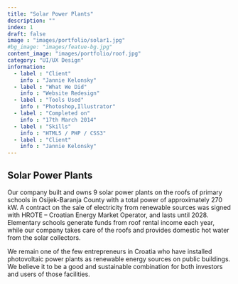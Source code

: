 ```yaml
---
title: "Solar Power Plants"
description: ""
index: 1
draft: false
image : "images/portfolio/solar1.jpg"
#bg_image: "images/featue-bg.jpg"
content_image: "images/portfolio/roof.jpg"
category: "UI/UX Design"
information:
  - label : "Client"
    info : "Jannie Kelonsky"
  - label : "What We Did"
    info : "Website Redesign"
  - label : "Tools Used"
    info : "Photoshop,Illustrator"
  - label : "Completed on"
    info : "17th March 2014"
  - label : "Skills"
    info : "HTML5 / PHP / CSS3"
  - label : "Client"
    info : "Jannie Kelonsky"
---
```


## Solar Power Plants

Our company built and owns 9 solar power plants on the roofs of primary schools in Osijek-Baranja
County with a total power of approximately 270 kW. A contract on the sale of electricity from
renewable sources was signed with HROTE – Croatian Energy Market Operator, and lasts until
2028. Elementary schools generate funds from roof rental income each year, while our company
takes care of the roofs and provides domestic hot water from the solar collectors.

We remain one of the few entrepreneurs in Croatia who have installed photovoltaic power plants as
renewable energy sources on public buildings. We believe it to be a good and sustainable
combination for both investors and users of those facilities.